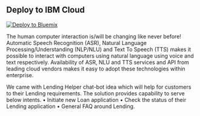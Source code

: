
## Deploy to IBM Cloud
[![Deploy to Bluemix](https://bluemix.net/deploy/button.png)](https://bluemix.net/deploy?repository=https://github.com/sukhramb/intelligent-interfaces.git)

The human computer interaction is/will be changing like never before! Automatic Speech Recognition (ASR), Natural Language Processing/Understanding (NLP/NLU) and Text To Speech (TTS) makes it possible to interact with computers using natural language using voice and text respectively. Availability of ASR, NLU and TTS services and API from leading cloud vendors makes it easy to adopt these technologies within enterprise.

We came with Lending Helper chat-bot idea which will help for customers to their Lending requirements. The solution provides capability to serve below intents.
•	Initiate new Loan application
•	Check the status of their Lending application
•	General FAQ around Lending.


